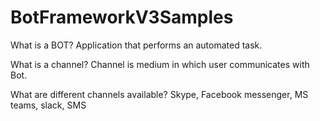 # BotFrameworkV3Samples

What is a BOT?
Application that performs an automated task.

What is a channel?
Channel is medium in which user communicates with Bot.

What are different channels available?
Skype, Facebook messenger, MS teams, slack, SMS
